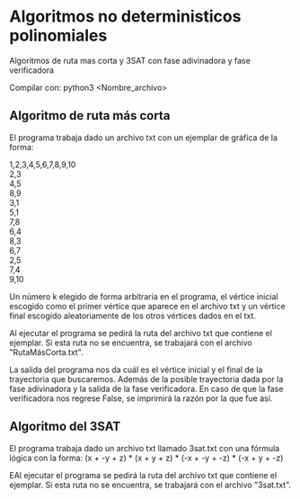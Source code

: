 # Algoritmos no deterministicos polinomiales
Algoritmos de ruta mas corta y 3SAT con fase adivinadora y fase verificadora

Compilar con: python3 <Nombre_archivo>

## Algoritmo de ruta más corta
El programa trabaja dado un archivo txt con un ejemplar de gráfica de la forma:

1,2,3,4,5,6,7,8,9,10  
2,3  
4,5  
8,9  
3,1  
5,1  
7,8  
6,4  
8,3  
6,7  
2,5  
7,4  
9,10

Un número k elegido de forma arbitraria en el programa, el vértice inicial escogido como el primer vértice que aparece en el archivo txt y un vértice final escogido aleatoriamente de los otros vértices dados en el txt.

Al ejecutar el programa se pedirá la ruta del archivo txt que contiene el ejemplar. Si esta ruta no se encuentra, se trabajará con el
archivo "RutaMásCorta.txt".

La salida del programa nos da cuál es el vértice inicial y el final de la trayectoria que buscaremos. Además de la posible trayectoria dada por la fase adivinadora y la salida de la fase verificadora. En caso de que la fase verificadora nos regrese False, se imprimirá la razón por la que fue así.

## Algoritmo del 3SAT
El programa trabaja dado un archivo txt llamado 3sat.txt con una fórmula lógica con la forma:
(x + -y + z) * (x + y + z) * (-x + -y + -z) * (-x + y + -z)

EAl ejecutar el programa se pedirá la ruta del archivo txt que contiene el ejemplar. Si esta ruta no se encuentra, se trabajará con el
archivo "3sat.txt".



